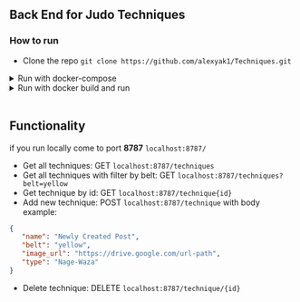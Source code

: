 ## Back End for Judo Techniques

### How to run

- Clone the repo `git clone https://github.com/alexyak1/Techniques.git`
<details>
  <summary>Run with docker-compose</summary>

  ```bash
    docker-compose build
    docker-compose up
  ```
</details>

<details>
  <summary>Run with docker build and run</summary>

 - Build the Docker image `docker build -t techniques .` <br/>
 check that image created `docker images`. Should *techniques* exist
 - Run Container In the Background `docker run -p 8787:8787 -d --name techniques-container techniques` <br/>
 (Or run Container in interactive mode  `docker run -p 8787:8787 -it --name techniques-container techniques`) <br/>
 Port could be changed for any available ports. First port on local machine, second within container <br/>
 - Check that app is running. Open in browser localhost with selected port `http://localhost:8787/` <br/>

 - Kill Container `docker kill <container ID>` <br/> Check container ID `docker ps`
 - Remove container `docker rm -f techniques-container`
 </details>
<br/>

 ## Functionality
 if you run locally come to port <b>8787</b> `localhost:8787/`

 - Get all techniques: GET `localhost:8787/techniques`
 - Get all techniques with filter by belt: GET `localhost:8787/techniques?belt=yellow`
 - Get technique by id: GET `localhost:8787/technique{id}`
 - Add new technique: POST `localhost:8787/technique` with body example:
 ```json
 {
    "name": "Newly Created Post",
    "belt": "yellow",
    "image_url": "https://drive.google.com/url-path",
    "type": "Nage-Waza"
}
```
 - Delete technique: DELETE `localhost:8787/technique/{id}`

